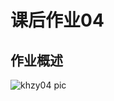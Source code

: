 # 课后作业04
## 作业概述

![khzy04 pic]("https://github.com/JayKay7812/Database-Theory/blob/master/课后作业04/image/khzy04.png")
